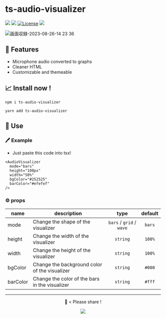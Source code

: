 # ts-audio-visualizer

[![](https://img.shields.io/static/v1?label=imaimai17468&message=ts-audio-visualizer&color=blue&logo=github)](https://github.com/imaimai17468/ts-audio-visualizer "Go to GitHub repo")
[![](https://img.shields.io/github/stars/imaimai17468/ts-audio-visualizer?style=social)](https://github.com/imaimai17468/ts-audio-visualizer)
[![License](https://img.shields.io/badge/License-MIT-blue)](#license)
[![][dl]][npm-url]

![画面収録-2023-08-26-14 23 36](https://github.com/imaimai17468/ts-audio-visualizer/assets/52590941/378d2834-8b52-4a06-8fbb-d330be441f74)

## 💐 Features

- Microphone audio converted to graphs
- Cleaner HTML
- Customizable and themeable

## 📈 Install now !

```
npm i ts-audio-visualizer
```
```
yarn add ts-audio-visualizer
```

## 🚀 Use

### 🖊️ Example
- Just paste this code into tsx!
```
<AudioVisualizer
  mode="bars"
  height="100px"
  width="50%"
  bgColor="#252525"
  barColor="#efefef"
/>
```

### ⚙️ props
|name|description|type|default|
|-|-|:-:|:-:|
|mode|Change the shape of the visualizer|`bars` / `grid` / `wave`|`bars`|
|height|Change the width of the visualizer|`string`|`100%`|
|width|Change the height of the visualizer|`string`|`100%`|
|bgColor|Change the background color of the visualizer|`string`|`#000`|
|barColor|Change the color of the bars in the visualizer|`string`|`#fff`|


---

<div align="center">

🐸 < Please share !

[![][tweet]][tweet-url]

</div>

[tweet-url]: https://twitter.com/intent/tweet?text=ts-audio-visualizer%20%0D%0Ahttps://github.com/imaimai17468/ts-audio-visualizer
[tweet]: https://img.shields.io/twitter/url?style=social&url=https%3A%2F%2Fgithub.com%2Fimaimai17468%2Fts-audio-visualizer
[dl]: https://badgen.net/npm/dt/ts-audio-visualizer?label=installs&icon=npm&color=green
[npm-url]: https://www.npmjs.com/package/ts-audio-visualizer
[starts]: https://img.shields.io/github/stars/imaimai17468/ts-audio-visualizer?style=social
